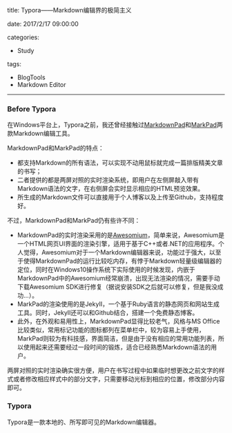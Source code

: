 title: Typora——Markdown编辑界的极简主义

date: 2017/2/17 09:00:00

categories:

- Study

tags:

- BlogTools
- Markdown Editor

---

### Before Typora

在Windows平台上，Typora之前，我还曾经接触过[MarkdownPad](http://www.markdownpad.com/)和[MarkPad](http://code52.org/DownmarkerWPF/)两款Markdown编辑工具。

MarkdownPad和MarkPad的特点：

- 都支持Markdown的所有语法，可以实现不动用鼠标就完成一篇排版精美文章的书写；
- 二者提供的都是两屏对照的实时渲染系统，即用户在左侧屏敲入带有Markdown语法的文字，在右侧屏会实时显示相应的HTML预览效果。
- 所生成的Markdown文件可以直接用于个人博客以及上传至Github，支持程度好。

不过，MarkdownPad和MarkPad仍有些许不同：

- MarkdownPad的实时渲染采用的是[Awesomium](http://www.awesomium.com/)，简单来说，Awesomium是一个HTML网页UI界面的渲染引擎，适用于基于C++或者.NET的应用程序。个人觉得，Awesomium对于一个Markdown编辑器来说，功能过于强大，以至于使得MarkdownPad的运行比较吃内存，有悖于Markdown轻量级编辑器的定位，同时在Windows10操作系统下实际使用的时候发现，内嵌于MarkdownPad中的Awesomium经常崩溃，出现无法渲染的情况，需要手动下载Awesomium SDK进行修复（据说安装SDK之后就可以修复，但是我没成功...）。
- MarkPad的渲染使用的是JekyII，一个基于Ruby语言的静态网页和网站生成工具。同时，JekyII还可以和Github结合，搭建一个免费静态博客。
- 此外，在外观和易用性上，MarkdownPad显得比较老气，风格与MS Office比较类似，常用标记功能的图标都列在菜单栏中，较为容易上手使用，MarkPad则较为有科技感，界面简洁，但是由于没有相应的常用功能列表，所以使用起来还需要经过一段时间的锻炼，适合已经熟悉Markdown语法的用户。

两屏对照的实时渲染确实很方便，用户在书写过程中如果临时想更改之前文字的样式或者修改相应样式中的部分文字，只需要移动光标到相应的位置，修改部分内容即可。

### Typora

Typora是一款本地的、所写即可见的Markdown编辑器。